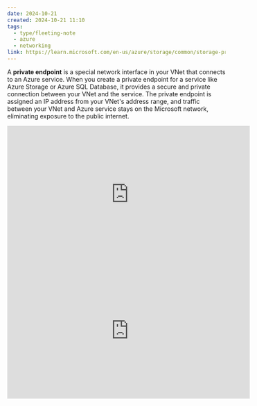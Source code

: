 ```yaml
---
date: 2024-10-21
created: 2024-10-21 11:10
tags:
  - type/fleeting-note
  - azure
  - networking
link: https://learn.microsoft.com/en-us/azure/storage/common/storage-private-endpoints
---
```

A **private endpoint** is a special network interface in your VNet that connects to an Azure service.  When you create a private endpoint for a service like Azure Storage or Azure SQL Database, it provides a secure and private connection between your VNet and the service.  The private endpoint is assigned an IP address from your VNet's address range, and traffic between your VNet and Azure service stays on the Microsoft network, eliminating exposure to the public internet.

<iframe width="560" height="315" src="https://www.youtube.com/embed/57ZwdztCx2w?si=XTjqD8xlEu6aDoUv" title="YouTube video player" frameborder="0" allow="accelerometer; autoplay; clipboard-write; encrypted-media; gyroscope; picture-in-picture; web-share" referrerpolicy="strict-origin-when-cross-origin" allowfullscreen></iframe>

<iframe width="560" height="315" src="https://www.youtube.com/embed/rXbamGNz-xQ?si=__zKiIwBleoUMW8w" title="YouTube video player" frameborder="0" allow="accelerometer; autoplay; clipboard-write; encrypted-media; gyroscope; picture-in-picture; web-share" referrerpolicy="strict-origin-when-cross-origin" allowfullscreen></iframe>
